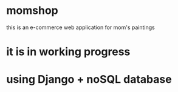 # momshop
this is an e-commerce web application for mom's paintings
# it is in working progress
# using Django + noSQL database
